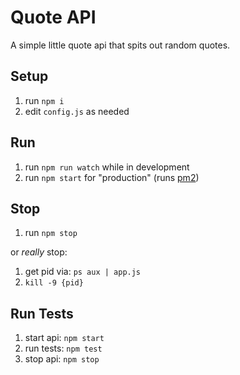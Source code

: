 # Quote API

A simple little quote api that spits out random quotes.

## Setup
1. run `npm i`
1. edit `config.js` as needed

## Run
1. run `npm run watch` while in development
1. run `npm start` for "production" (runs [pm2](https://github.com/Unitech/pm2))

## Stop
1. run `npm stop`

or _really_ stop:
1. get pid via: `ps aux | app.js`
1. `kill -9 {pid}`

## Run Tests
1. start api: `npm start`
1. run tests: `npm test`
1. stop api: `npm stop`
